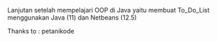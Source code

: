 Lanjutan setelah mempelajari OOP di Java
yaitu membuat To_Do_List menggunakan Java (11) dan Netbeans (12.5)

Thanks to : petanikode
